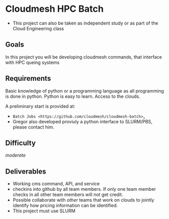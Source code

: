 # Cloudmesh HPC Batch

* This project can also be taken as independent study or as part of the Cloud
  Engineering class
  
## Goals

In this project you will be developing cloudmesh commands, that interface with HPC queing systems 

## Requirements

Basic knowledge of python or a programming language as all programming is
done in python. Python is easy to learn. Access to the clouds. 

A preliminary start is provided at:

* `Batch Jobs <https://github.com/cloudmesh/cloudmesh-batch>`_
* Gregor also developed proviuly a python interface to SLURM/PBS, please contact him.


## Difficulty

*moderate*

## Deliverables

* Working cms command, API, and service
* checkins into github by all team members. If only one team member checks in
  all other team members will not get credit.
* Possible collaborate with *other* teams that work on clouds to jointly 
  identify how pricing information can be identified. 
* This project must use SLURM
